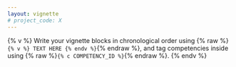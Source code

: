 ```yaml
---
layout: vignette
# project_code: X
---
```


{% v %}
Write your vignette blocks in chronological order using {% raw %}<code class="text-nowrap">{% v %} TEXT HERE {% endv %}</code>{% endraw %}, and tag competencies inside using {% raw %}<code class="text-nowrap">{% c COMPETENCY_ID %}</code>{% endraw %}.
{% endv %}